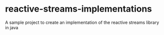 # reactive-streams-implementations
A sample project to create an implementation of the reactive streams library in java
